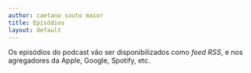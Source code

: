 ```yaml
---
author: caetano souto maior
title: Episódios
layout: default
---
```


Os episódios do podcast vão ser disponibilizados como _feed RSS_, e nos agregadores da Apple, Google, Spotify, etc.
